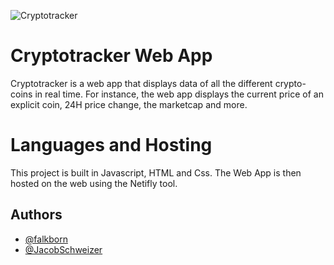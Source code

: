 ![Cryptotracker](https://media0.giphy.com/media/3ohs7HdhQA4ffttvrO/200w.gif?cid=82a1493bcwl77c0qybxo95msc1ului8u3bkpfep6pdv7725v&rid=200w.gif&ct=g)
# Cryptotracker Web App

Cryptotracker is a web app that displays data of all the different
crypto-coins in real time. For instance, the web app displays the current price of an explicit coin, 
24H price change, the marketcap and more. 

# Languages and Hosting

This project is built in Javascript, HTML and Css. The Web App is then 
hosted on the web using the Netifly tool. 


## Authors

- [@falkborn](https://www.github.com/falkborn)
- [@JacobSchweizer](https://www.github.com/JacobSchweizer)


